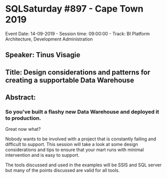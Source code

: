 # SQLSaturday #897 - Cape Town 2019
Event Date: 14-09-2019 - Session time: 09:00:00 - Track: BI Platform Architecture, Development  Administration
## Speaker: Tinus Visagie
## Title: Design considerations and patterns for creating a supportable Data Warehouse
## Abstract:
### So you've built a flashy new Data Warehouse and deployed it to production. 

Great now what?

Nobody wants to be involved with a project that is constantly failing and difficult to support.
This session will take a look at some design considerations and tips to ensure that your mart runs with minimal intervention and is easy to support.

The tools discussed and used in the examples will be SSIS and SQL server but many of the points discussed are valid for all tools.
